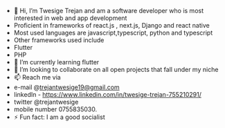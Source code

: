 - 👋 Hi, I’m Twesige Trejan and am a software developer who is most interested in web and app development
-  Proficient in frameworks of react.js , next.js, Django and react native
-  Most used languages are javascript,typescript, python and typescript
-  Other frameworks used include
-  Flutter
-  PHP
- 🌱 I’m currently learning flutter
- 💞️ I’m looking to collaborate on all open projects that fall under my niche
- 📫 Reach me via
-  e-mail @trejantwesige19@gmail.com
-  linkedIn - https://www.linkedin.com/in/twesige-trejan-755210291/
-  twitter @trejantwesige
-   mobile number 0755835030.
- ⚡ Fun fact: I am a good socialist
